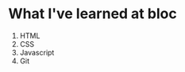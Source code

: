 <html>

<h1>What I've learned at bloc</h1>
<ol>
<li>HTML</li>
<li>CSS</li>
<li>Javascript</li>
<li>Git</li>
</ol

</html>


